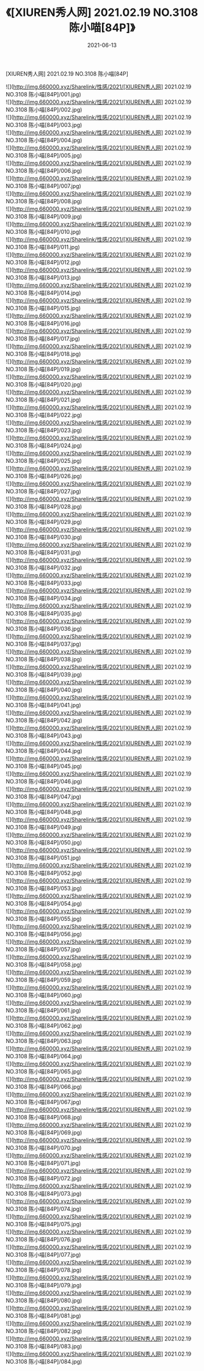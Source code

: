 ﻿---
layout: post
title:  《[XIUREN秀人网] 2021.02.19 NO.3108 陈小喵[84P]》
date:   2021-06-13
img: http://img.660000.xyz/Sharelink/性感/2021/[XIUREN秀人网] 2021.02.19 NO.3108 陈小喵[84P]/000.jpg
categories: [美女, 清纯, 唯美]
---

[XIUREN秀人网] 2021.02.19 NO.3108 陈小喵[84P]

  ![](http://img.660000.xyz/Sharelink/性感/2021/[XIUREN秀人网] 2021.02.19 NO.3108 陈小喵[84P]/001.jpg) <br> ![](http://img.660000.xyz/Sharelink/性感/2021/[XIUREN秀人网] 2021.02.19 NO.3108 陈小喵[84P]/002.jpg) <br> ![](http://img.660000.xyz/Sharelink/性感/2021/[XIUREN秀人网] 2021.02.19 NO.3108 陈小喵[84P]/003.jpg) <br> ![](http://img.660000.xyz/Sharelink/性感/2021/[XIUREN秀人网] 2021.02.19 NO.3108 陈小喵[84P]/004.jpg) <br> ![](http://img.660000.xyz/Sharelink/性感/2021/[XIUREN秀人网] 2021.02.19 NO.3108 陈小喵[84P]/005.jpg) <br> ![](http://img.660000.xyz/Sharelink/性感/2021/[XIUREN秀人网] 2021.02.19 NO.3108 陈小喵[84P]/006.jpg) <br> ![](http://img.660000.xyz/Sharelink/性感/2021/[XIUREN秀人网] 2021.02.19 NO.3108 陈小喵[84P]/007.jpg) <br> ![](http://img.660000.xyz/Sharelink/性感/2021/[XIUREN秀人网] 2021.02.19 NO.3108 陈小喵[84P]/008.jpg) <br> ![](http://img.660000.xyz/Sharelink/性感/2021/[XIUREN秀人网] 2021.02.19 NO.3108 陈小喵[84P]/009.jpg) <br> ![](http://img.660000.xyz/Sharelink/性感/2021/[XIUREN秀人网] 2021.02.19 NO.3108 陈小喵[84P]/010.jpg) <br> ![](http://img.660000.xyz/Sharelink/性感/2021/[XIUREN秀人网] 2021.02.19 NO.3108 陈小喵[84P]/011.jpg) <br> ![](http://img.660000.xyz/Sharelink/性感/2021/[XIUREN秀人网] 2021.02.19 NO.3108 陈小喵[84P]/012.jpg) <br> ![](http://img.660000.xyz/Sharelink/性感/2021/[XIUREN秀人网] 2021.02.19 NO.3108 陈小喵[84P]/013.jpg) <br> ![](http://img.660000.xyz/Sharelink/性感/2021/[XIUREN秀人网] 2021.02.19 NO.3108 陈小喵[84P]/014.jpg) <br> ![](http://img.660000.xyz/Sharelink/性感/2021/[XIUREN秀人网] 2021.02.19 NO.3108 陈小喵[84P]/015.jpg) <br> ![](http://img.660000.xyz/Sharelink/性感/2021/[XIUREN秀人网] 2021.02.19 NO.3108 陈小喵[84P]/016.jpg) <br> ![](http://img.660000.xyz/Sharelink/性感/2021/[XIUREN秀人网] 2021.02.19 NO.3108 陈小喵[84P]/017.jpg) <br> ![](http://img.660000.xyz/Sharelink/性感/2021/[XIUREN秀人网] 2021.02.19 NO.3108 陈小喵[84P]/018.jpg) <br> ![](http://img.660000.xyz/Sharelink/性感/2021/[XIUREN秀人网] 2021.02.19 NO.3108 陈小喵[84P]/019.jpg) <br> ![](http://img.660000.xyz/Sharelink/性感/2021/[XIUREN秀人网] 2021.02.19 NO.3108 陈小喵[84P]/020.jpg) <br> ![](http://img.660000.xyz/Sharelink/性感/2021/[XIUREN秀人网] 2021.02.19 NO.3108 陈小喵[84P]/021.jpg) <br> ![](http://img.660000.xyz/Sharelink/性感/2021/[XIUREN秀人网] 2021.02.19 NO.3108 陈小喵[84P]/022.jpg) <br> ![](http://img.660000.xyz/Sharelink/性感/2021/[XIUREN秀人网] 2021.02.19 NO.3108 陈小喵[84P]/023.jpg) <br> ![](http://img.660000.xyz/Sharelink/性感/2021/[XIUREN秀人网] 2021.02.19 NO.3108 陈小喵[84P]/024.jpg) <br> ![](http://img.660000.xyz/Sharelink/性感/2021/[XIUREN秀人网] 2021.02.19 NO.3108 陈小喵[84P]/025.jpg) <br> ![](http://img.660000.xyz/Sharelink/性感/2021/[XIUREN秀人网] 2021.02.19 NO.3108 陈小喵[84P]/026.jpg) <br> ![](http://img.660000.xyz/Sharelink/性感/2021/[XIUREN秀人网] 2021.02.19 NO.3108 陈小喵[84P]/027.jpg) <br> ![](http://img.660000.xyz/Sharelink/性感/2021/[XIUREN秀人网] 2021.02.19 NO.3108 陈小喵[84P]/028.jpg) <br> ![](http://img.660000.xyz/Sharelink/性感/2021/[XIUREN秀人网] 2021.02.19 NO.3108 陈小喵[84P]/029.jpg) <br> ![](http://img.660000.xyz/Sharelink/性感/2021/[XIUREN秀人网] 2021.02.19 NO.3108 陈小喵[84P]/030.jpg) <br> ![](http://img.660000.xyz/Sharelink/性感/2021/[XIUREN秀人网] 2021.02.19 NO.3108 陈小喵[84P]/031.jpg) <br> ![](http://img.660000.xyz/Sharelink/性感/2021/[XIUREN秀人网] 2021.02.19 NO.3108 陈小喵[84P]/032.jpg) <br> ![](http://img.660000.xyz/Sharelink/性感/2021/[XIUREN秀人网] 2021.02.19 NO.3108 陈小喵[84P]/033.jpg) <br> ![](http://img.660000.xyz/Sharelink/性感/2021/[XIUREN秀人网] 2021.02.19 NO.3108 陈小喵[84P]/034.jpg) <br> ![](http://img.660000.xyz/Sharelink/性感/2021/[XIUREN秀人网] 2021.02.19 NO.3108 陈小喵[84P]/035.jpg) <br> ![](http://img.660000.xyz/Sharelink/性感/2021/[XIUREN秀人网] 2021.02.19 NO.3108 陈小喵[84P]/036.jpg) <br> ![](http://img.660000.xyz/Sharelink/性感/2021/[XIUREN秀人网] 2021.02.19 NO.3108 陈小喵[84P]/037.jpg) <br> ![](http://img.660000.xyz/Sharelink/性感/2021/[XIUREN秀人网] 2021.02.19 NO.3108 陈小喵[84P]/038.jpg) <br> ![](http://img.660000.xyz/Sharelink/性感/2021/[XIUREN秀人网] 2021.02.19 NO.3108 陈小喵[84P]/039.jpg) <br> ![](http://img.660000.xyz/Sharelink/性感/2021/[XIUREN秀人网] 2021.02.19 NO.3108 陈小喵[84P]/040.jpg) <br> ![](http://img.660000.xyz/Sharelink/性感/2021/[XIUREN秀人网] 2021.02.19 NO.3108 陈小喵[84P]/041.jpg) <br> ![](http://img.660000.xyz/Sharelink/性感/2021/[XIUREN秀人网] 2021.02.19 NO.3108 陈小喵[84P]/042.jpg) <br> ![](http://img.660000.xyz/Sharelink/性感/2021/[XIUREN秀人网] 2021.02.19 NO.3108 陈小喵[84P]/043.jpg) <br> ![](http://img.660000.xyz/Sharelink/性感/2021/[XIUREN秀人网] 2021.02.19 NO.3108 陈小喵[84P]/044.jpg) <br> ![](http://img.660000.xyz/Sharelink/性感/2021/[XIUREN秀人网] 2021.02.19 NO.3108 陈小喵[84P]/045.jpg) <br> ![](http://img.660000.xyz/Sharelink/性感/2021/[XIUREN秀人网] 2021.02.19 NO.3108 陈小喵[84P]/046.jpg) <br> ![](http://img.660000.xyz/Sharelink/性感/2021/[XIUREN秀人网] 2021.02.19 NO.3108 陈小喵[84P]/047.jpg) <br> ![](http://img.660000.xyz/Sharelink/性感/2021/[XIUREN秀人网] 2021.02.19 NO.3108 陈小喵[84P]/048.jpg) <br> ![](http://img.660000.xyz/Sharelink/性感/2021/[XIUREN秀人网] 2021.02.19 NO.3108 陈小喵[84P]/049.jpg) <br> ![](http://img.660000.xyz/Sharelink/性感/2021/[XIUREN秀人网] 2021.02.19 NO.3108 陈小喵[84P]/050.jpg) <br> ![](http://img.660000.xyz/Sharelink/性感/2021/[XIUREN秀人网] 2021.02.19 NO.3108 陈小喵[84P]/051.jpg) <br> ![](http://img.660000.xyz/Sharelink/性感/2021/[XIUREN秀人网] 2021.02.19 NO.3108 陈小喵[84P]/052.jpg) <br> ![](http://img.660000.xyz/Sharelink/性感/2021/[XIUREN秀人网] 2021.02.19 NO.3108 陈小喵[84P]/053.jpg) <br> ![](http://img.660000.xyz/Sharelink/性感/2021/[XIUREN秀人网] 2021.02.19 NO.3108 陈小喵[84P]/054.jpg) <br> ![](http://img.660000.xyz/Sharelink/性感/2021/[XIUREN秀人网] 2021.02.19 NO.3108 陈小喵[84P]/055.jpg) <br> ![](http://img.660000.xyz/Sharelink/性感/2021/[XIUREN秀人网] 2021.02.19 NO.3108 陈小喵[84P]/056.jpg) <br> ![](http://img.660000.xyz/Sharelink/性感/2021/[XIUREN秀人网] 2021.02.19 NO.3108 陈小喵[84P]/057.jpg) <br> ![](http://img.660000.xyz/Sharelink/性感/2021/[XIUREN秀人网] 2021.02.19 NO.3108 陈小喵[84P]/058.jpg) <br> ![](http://img.660000.xyz/Sharelink/性感/2021/[XIUREN秀人网] 2021.02.19 NO.3108 陈小喵[84P]/059.jpg) <br> ![](http://img.660000.xyz/Sharelink/性感/2021/[XIUREN秀人网] 2021.02.19 NO.3108 陈小喵[84P]/060.jpg) <br> ![](http://img.660000.xyz/Sharelink/性感/2021/[XIUREN秀人网] 2021.02.19 NO.3108 陈小喵[84P]/061.jpg) <br> ![](http://img.660000.xyz/Sharelink/性感/2021/[XIUREN秀人网] 2021.02.19 NO.3108 陈小喵[84P]/062.jpg) <br> ![](http://img.660000.xyz/Sharelink/性感/2021/[XIUREN秀人网] 2021.02.19 NO.3108 陈小喵[84P]/063.jpg) <br> ![](http://img.660000.xyz/Sharelink/性感/2021/[XIUREN秀人网] 2021.02.19 NO.3108 陈小喵[84P]/064.jpg) <br> ![](http://img.660000.xyz/Sharelink/性感/2021/[XIUREN秀人网] 2021.02.19 NO.3108 陈小喵[84P]/065.jpg) <br> ![](http://img.660000.xyz/Sharelink/性感/2021/[XIUREN秀人网] 2021.02.19 NO.3108 陈小喵[84P]/066.jpg) <br> ![](http://img.660000.xyz/Sharelink/性感/2021/[XIUREN秀人网] 2021.02.19 NO.3108 陈小喵[84P]/067.jpg) <br> ![](http://img.660000.xyz/Sharelink/性感/2021/[XIUREN秀人网] 2021.02.19 NO.3108 陈小喵[84P]/068.jpg) <br> ![](http://img.660000.xyz/Sharelink/性感/2021/[XIUREN秀人网] 2021.02.19 NO.3108 陈小喵[84P]/069.jpg) <br> ![](http://img.660000.xyz/Sharelink/性感/2021/[XIUREN秀人网] 2021.02.19 NO.3108 陈小喵[84P]/070.jpg) <br> ![](http://img.660000.xyz/Sharelink/性感/2021/[XIUREN秀人网] 2021.02.19 NO.3108 陈小喵[84P]/071.jpg) <br> ![](http://img.660000.xyz/Sharelink/性感/2021/[XIUREN秀人网] 2021.02.19 NO.3108 陈小喵[84P]/072.jpg) <br> ![](http://img.660000.xyz/Sharelink/性感/2021/[XIUREN秀人网] 2021.02.19 NO.3108 陈小喵[84P]/073.jpg) <br> ![](http://img.660000.xyz/Sharelink/性感/2021/[XIUREN秀人网] 2021.02.19 NO.3108 陈小喵[84P]/074.jpg) <br> ![](http://img.660000.xyz/Sharelink/性感/2021/[XIUREN秀人网] 2021.02.19 NO.3108 陈小喵[84P]/075.jpg) <br> ![](http://img.660000.xyz/Sharelink/性感/2021/[XIUREN秀人网] 2021.02.19 NO.3108 陈小喵[84P]/076.jpg) <br> ![](http://img.660000.xyz/Sharelink/性感/2021/[XIUREN秀人网] 2021.02.19 NO.3108 陈小喵[84P]/077.jpg) <br> ![](http://img.660000.xyz/Sharelink/性感/2021/[XIUREN秀人网] 2021.02.19 NO.3108 陈小喵[84P]/078.jpg) <br> ![](http://img.660000.xyz/Sharelink/性感/2021/[XIUREN秀人网] 2021.02.19 NO.3108 陈小喵[84P]/079.jpg) <br> ![](http://img.660000.xyz/Sharelink/性感/2021/[XIUREN秀人网] 2021.02.19 NO.3108 陈小喵[84P]/080.jpg) <br> ![](http://img.660000.xyz/Sharelink/性感/2021/[XIUREN秀人网] 2021.02.19 NO.3108 陈小喵[84P]/081.jpg) <br> ![](http://img.660000.xyz/Sharelink/性感/2021/[XIUREN秀人网] 2021.02.19 NO.3108 陈小喵[84P]/082.jpg) <br> ![](http://img.660000.xyz/Sharelink/性感/2021/[XIUREN秀人网] 2021.02.19 NO.3108 陈小喵[84P]/083.jpg) <br> ![](http://img.660000.xyz/Sharelink/性感/2021/[XIUREN秀人网] 2021.02.19 NO.3108 陈小喵[84P]/084.jpg) <br>